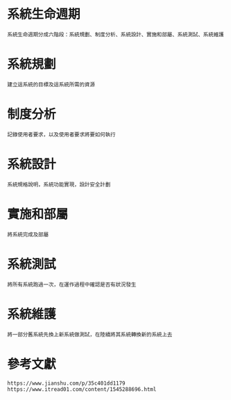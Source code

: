 # 系統生命週期
```
系統生命週期分成六階段：系統規劃、制度分析、系統設計、實施和部屬、系統測試、系統維護
```
# 系統規劃
```
建立這系統的目標及這系統所需的資源
```
# 制度分析
```
記錄使用者要求，以及使用者要求將要如何執行
```
# 系統設計
```
系統規格說明，系統功能實現，設計安全計劃
```
# 實施和部屬
```
將系統完成及部屬
```
# 系統測試
```
將所有系統跑過一次，在運作過程中確認是否有狀況發生
```
# 系統維護
```
將一部分舊系統先換上新系統做測試，在陸續將其系統轉換新的系統上去
```
# 參考文獻
```
https://www.jianshu.com/p/35c401dd1179
https://www.itread01.com/content/1545288696.html
```
